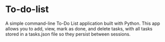 # To-do-list
A simple command-line To-Do List application built with Python.
This app allows you to add, view, mark as done, and delete tasks, with all tasks stored in a tasks.json file so they persist between sessions.


